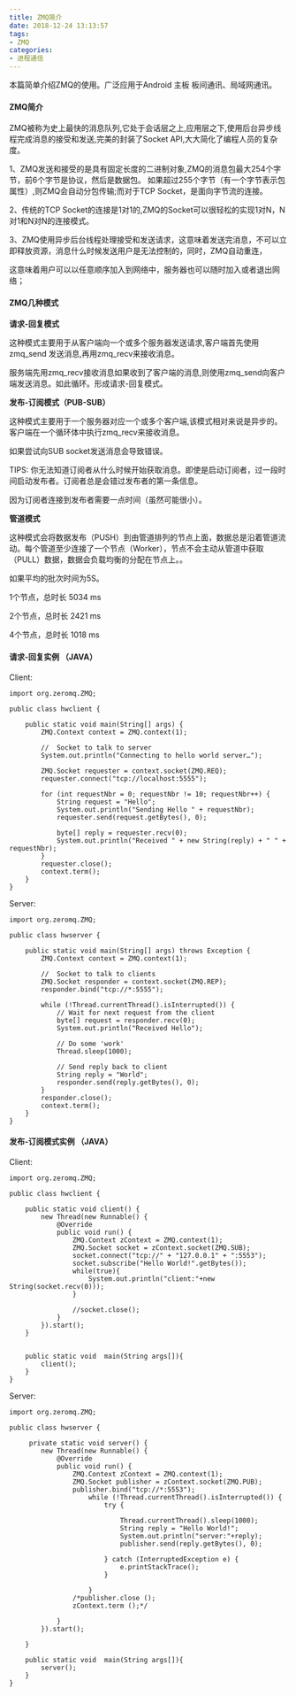```yaml
---
title: ZMQ简介
date: 2018-12-24 13:13:57
tags:
- ZMQ
categories:
- 进程通信
---
```

本篇简单介绍ZMQ的使用。广泛应用于Android 主板 板间通讯、局域网通讯。

#### ZMQ简介
ZMQ被称为史上最快的消息队列,它处于会话层之上,应用层之下,使用后台异步线程完成消息的接受和发送,完美的封装了Socket API,大大简化了编程人员的复杂度。

1、ZMQ发送和接受的是具有固定长度的二进制对象,ZMQ的消息包最大254个字节，前6个字节是协议，然后是数据包。
如果超过255个字节（有一个字节表示包属性）,则ZMQ会自动分包传输;而对于TCP Socket，是面向字节流的连接。

2、传统的TCP Socket的连接是1对1的,ZMQ的Socket可以很轻松的实现1对N，N对1和N对N的连接模式。

3、ZMQ使用异步后台线程处理接受和发送请求，这意味着发送完消息，不可以立即释放资源，消息什么时候发送用户是无法控制的，同时，ZMQ自动重连，

这意味着用户可以以任意顺序加入到网络中，服务器也可以随时加入或者退出网络；

#### ZMQ几种模式
**请求-回复模式**

这种模式主要用于从客户端向一个或多个服务器发送请求,客户端首先使用zmq_send 发送消息,再用zmq_recv来接收消息。

服务端先用zmq_recv接收消息如果收到了客户端的消息,则使用zmq_send向客户端发送消息。如此循环。形成请求-回复模式。

**发布-订阅模式（PUB-SUB）**

这种模式主要用于一个服务器对应一个或多个客户端,该模式相对来说是异步的。客户端在一个循环体中执行zmq_recv来接收消息。

如果尝试向SUB socket发送消息会导致错误。

TIPS: 你无法知道订阅者从什么时候开始获取消息。即使是启动订阅者，过一段时间启动发布者。订阅者总是会错过发布者的第一条信息。

因为订阅者连接到发布者需要一点时间（虽然可能很小）。

**管道模式**

这种模式会将数据发布（PUSH）到由管道排列的节点上面，数据总是沿着管道流动。每个管道至少连接了一个节点（Worker），节点不会主动从管道中获取（PULL）数据，数据会负载均衡的分配在节点上。。

如果平均的批次时间为5S。

1个节点，总时长 5034 ms

2个节点，总时长 2421 ms

4个节点，总时长 1018 ms

#### 请求-回复实例 （JAVA）
Client:
```
import org.zeromq.ZMQ;

public class hwclient {

    public static void main(String[] args) {
        ZMQ.Context context = ZMQ.context(1);

        //  Socket to talk to server
        System.out.println("Connecting to hello world server…");

        ZMQ.Socket requester = context.socket(ZMQ.REQ);
        requester.connect("tcp://localhost:5555");

        for (int requestNbr = 0; requestNbr != 10; requestNbr++) {
            String request = "Hello";
            System.out.println("Sending Hello " + requestNbr);
            requester.send(request.getBytes(), 0);

            byte[] reply = requester.recv(0);
            System.out.println("Received " + new String(reply) + " " + requestNbr);
        }
        requester.close();
        context.term();
    }
}
```

Server:

```
import org.zeromq.ZMQ;

public class hwserver {

    public static void main(String[] args) throws Exception {
        ZMQ.Context context = ZMQ.context(1);

        //  Socket to talk to clients
        ZMQ.Socket responder = context.socket(ZMQ.REP);
        responder.bind("tcp://*:5555");

        while (!Thread.currentThread().isInterrupted()) {
            // Wait for next request from the client
            byte[] request = responder.recv(0);
            System.out.println("Received Hello");

            // Do some 'work'
            Thread.sleep(1000);

            // Send reply back to client
            String reply = "World";
            responder.send(reply.getBytes(), 0);
        }
        responder.close();
        context.term();
    }
}
```

#### 发布-订阅模式实例 （JAVA）
Client:

```
import org.zeromq.ZMQ;

public class hwclient {

    public static void client() {
        new Thread(new Runnable() {
            @Override
            public void run() {
                ZMQ.Context zContext = ZMQ.context(1);
                ZMQ.Socket socket = zContext.socket(ZMQ.SUB);
                socket.connect("tcp://" + "127.0.0.1" + ":5553");
                socket.subscribe("Hello World!".getBytes());
                while(true){
                    System.out.println("client:"+new String(socket.recv(0)));
                }
                    
                //socket.close();
            }
        }).start();
    }


    public static void  main(String args[]){
        client();
    }
}
```

Server:

```
import org.zeromq.ZMQ;

public class hwserver {

     private static void server() {
        new Thread(new Runnable() {
            @Override
            public void run() {
                ZMQ.Context zContext = ZMQ.context(1);
                ZMQ.Socket publisher = zContext.socket(ZMQ.PUB);
                publisher.bind("tcp://*:5553");
                    while (!Thread.currentThread().isInterrupted()) {
                        try {

                            Thread.currentThread().sleep(1000);
                            String reply = "Hello World!";
                            System.out.println("server:"+reply);
                            publisher.send(reply.getBytes(), 0);

                        } catch (InterruptedException e) {
                            e.printStackTrace();
                        }

                    }
                /*publisher.close ();
                zContext.term ();*/

            }
        }).start();

    }

    public static void  main(String args[]){
        server();
    }
}
```